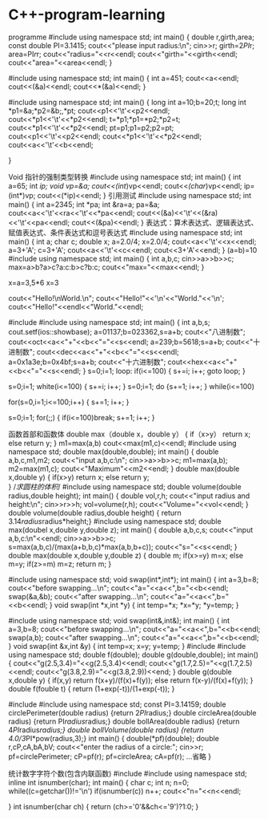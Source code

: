 # C++-program-learning
programme
#include<iostream>
using namespace std;
int main()
{
  double r,girth,area;
  const double PI=3.1415;
  cout<<"please input radius:\n";
  cin>>r;
  girth=2*PI*r;
  area=PI*r*r;
  cout<<"radius="<<r<<endl;
  cout<<"girth="<<girth<<endl;
  cout<<"area="<<area<<endl;
}

#include<iostream>
using namespace std;
int main()
{
  int a=451;
  cout<<a<<endl;
  cout<<(&a)<<endl;
  cout<<*(&a)<<endl;
}

#include<iostream>
using namespace std;
int main()
{
  long int a=10;b=20;t;
  long int *p1=&a;*p2=&b;,*pt;
  cout<<p1<<'\t'<<p2<<endl;
  cout<<*p1<<'\t'<<*p2<<endl;
  t=*p1;*p1=*p2;*p2=t;
  cout<<*p1<<'\t'<<*p2<<endl;
  pt=p1;p1=p2;p2=pt;
  cout<<p1<<'\t'<<p2<<endl;
  cout<<*p1<<'\t'<<*p2<<endl;
  cout<<a<<'\t'<<b<<endl;

}

Void 指针的强制类型转换
#include<iostream>
using namespace std;
int main()
{
  int a=65;
  int *ip;
  void *vp=&a;
  cout<<*(int*)vp<<endl;
  cout<<*(char*)vp<<endl;
  ip=(int*)vp;
  cout<<(*ip)<<endl;
}
引用测试
#include<iostream>
using namespace std;
int main()
{
  int a=2345;
  int *pa;
  int &ra=a;
  pa=&a;
  cout<<a<<'\t'<<ra<<'\t'<<*pa<<endl;
  cout<<(&a)<<'\t'<<(&ra)<<'\t'<<pa<<endl;
  cout<<(&pa)<<endl;
}
表达式：算术表达式、逻辑表达式、赋值表达式、条件表达式和逗号表达式
#include<iostream>
using namespace std;
int main()
{
  int a;
  char c;
  double x;
  a=2.0/4;
  x=2.0/4;
  cout<<a<<'\t'<<x<<endl;
  a=3+'A';
  c=3+'A';
  cout<<a<<'\t'<<c<<endl;
  cout<<3+'A'<<endl;
}
(a=b)=10
#include<iostream>
using namespace std;
int main()
{
 int a,b,c;
 cin>>a>>b>>c;
 max=a>b?a>c?a:c:b>c?b:c;
 cout<<"max="<<max<<endl;
}

x=a=3,5*6  x=3

cout<<"Hello!\nWorld.\n";
cout<<"Hello!"<<'\n'<<"World."<<'\n';
cout<<"Hello!"<<endl<<"World."<<endl;

#include<iostream>
#include<iomanip>
using namespace std;
int main()
{ int a,b,s;
  cout.setf(ios::showbase);
  a=01137;b=023362,s=a+b;
  cout<<"八进制数";
  cout<<oct<<a<<"+"<<b<<"="<<s<<endl;
  a=239;b=5618;s=a+b;
  cout<<"十进制数";
  cout<<dec<<a<<"+"<<b<<"="<<s<<endl;
  a=0x1a3e;b=0x4bf;s=a+b;
  cout<<"十六进制数";
  cout<<hex<<a<<"+"<<b<<"="<<s<<endl;
}
s=0;i=1;
loop:
  if(i<=100)
  { s+=i;
    i++;
    goto loop;
  }

s=0;i=1;
white(i<=100)
{ s+=i;
  i++;
}
s=0;i=1;
do 
{s+=1;
 i++;
}  while(i<=100)

for(s=0,i=1;i<=100;i++)
{ s+=1;
  i++;
}

s=0;i=1;
for(;;)
{ if(i<=100)break;
  s+=1;
  i++;
}

函数首部和函数体
double max（double x，double y）
{ if（x>y） return x;
  else     return y;
}
m1=max(a,b)
cout<<max(m1,c)<<endl;
#include<iostream>
using namespace std;
double max(double,double);
int main()
{ double a,b,c,m1,m2;
  cout<<"input a,b,c:\n";
  cin>>a>>b>>c;
  m1=max(a,b);
  m2=max(m1,c);
  cout<<"Maximum"<<m2<<endl;
}
double max(double x,double y)
{ if(x>y) return x;
  else return y;  
}
/*求圆柱的体积*/
#include<iostream>
using namespace std;
double volume(double radius,double height);
int main()
{ double vol,r,h;
  cout<<"input radius and height:\n";
  cin>>r>>h;
  vol=volume(r,h);
  cout<<"Volume="<<vol<<endl;
}
double volume(double radius,double height)
{ return 3.14*radius*radius*height;}
#include<iostream>
using namespace std;
double max(doubel x,double y,double z);
int main()
{ double a,b,c,s;
  cout<<"input a,b,c:\n"<<endl;
  cin>>a>>b>>c;
  s=max(a,b,c)/(max(a+b,b,c)*max(a,b,b+c));
  cout<<"s="<<s<<endl;
}
double max(double x,double y,double z)
{ double m;
  if(x>=y) m=x;
  else m=y;
  if(z>=m) m=z;
  return m;
}

#include<iostream>
using namespace std;
void swap(int*,int*);
int main()
{ int a=3,b=8;
  cout<<"before swapping...\n";
  cout<<"a="<<a<<",b="<<b<<endl;
  swap(&a,&b);
  cout<<"after swapping...\n";
  cout<<"a="<<a<<",b="<<b<<endl;
}
void swap(int *x,int *y)
{ int temp=*x;
  *x=*y;
  *y=temp;
}

#include<iostream>
using namespace std;
void swap(int&,int&);
int main()
{ int a=3,b=8;
  cout<<"before swapping...\n";
  cout<<"a="<<a<<",b="<<b<<endl;
  swap(a,b);
  cout<<"after swapping...\n";
  cout<<"a="<<a<<",b="<<b<<endl;
}
void swap(int &x,int &y)
{ int temp=x;
  x=y;
  y=temp;
}
#include<iostream>
#include<cmath>
using namespace std;
double f(double);
double g(double,double);
int main()
{ cout<<"g(2.5,3.4)="<<g(2.5,3.4)<<endl;
  cout<<"g(1.7,2.5)="<<g(1.7,2.5)<<endl;
  cout<<"g(3.8,2.9)="<<g(3.8,2.9))<<end;
}
double g(double x,double y)
{ if(x,y) return f(x+y)/(f(x)+f(y));
  else return f(x-y)/(f(x)+f(y));
}
double f(fouble t)
{ return (1+exp(-t))/(1+exp(-t));
}

#include<iostream>
#include<cmath>
using namespace std;
const PI=3.14159;
double circlePerimeter(double radius)
{return 2*PI*radius;}
double circleArea(double radius)
{return PI*radius*radius;}
double bollArea(double radius)
{return 4*PI*radius*radius;}
double bollVolume(double radius)
{return 4.0/3*PI*pow(radius,3);}
int main()
{ double(*pf)(double);
  double r,cP,cA,bA,bV;
  cout<<"enter the radius of a circle:";
  cin>>r;
  pf=circlePerimeter;
  cP=pf(r);
  pf=circleArea;
  cA=pf(r);
  ...省略
}

统计数字字符个数(包含内联函数)
#include<iostream>
#include<cstdio>
using namespace std;
inline int isnumber(char);
int main()
{ char c;
  int n;
  n=0;
  while((c=getchar())!='\n')
    if(isnumber(c)) n++;
  cout<<"n="<<n<<endl;
    
 }
int isnumber(char ch)
{ return (ch>='0'&&ch<='9')?1:0;
}

